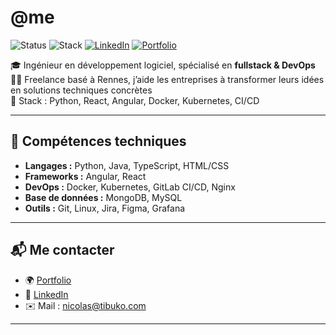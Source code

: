 # @me

![Status](https://img.shields.io/badge/Freelance-Disponible-brightgreen)
![Stack](https://img.shields.io/badge/Stack-Fullstack_&_DevOps-orange)
[![LinkedIn](https://img.shields.io/badge/LinkedIn-Suivre-blue?logo=linkedin)](https://linkedin.com/in/nicolas-nadé)
[![Portfolio](https://img.shields.io/badge/Portfolio-nicolas.tibuko.com-green)](https://nicolas.tibuko.com)




🎓 Ingénieur en développement logiciel, spécialisé en **fullstack & DevOps**  
🧑‍💻 Freelance basé à Rennes, j’aide les entreprises à transformer leurs idées en solutions techniques concrètes  
🚀 Stack : Python, React, Angular, Docker, Kubernetes, CI/CD  

---

## 🔧 Compétences techniques

- **Langages :** Python, Java, TypeScript, HTML/CSS
- **Frameworks :** Angular, React
- **DevOps :** Docker, Kubernetes, GitLab CI/CD, Nginx
- **Base de données :** MongoDB, MySQL
- **Outils :** Git, Linux, Jira, Figma, Grafana

---

## 📬 Me contacter

- 🌍 [Portfolio](https://nicolas.tibuko.com)
- 💼 [LinkedIn](https://linkedin.com/in/nicolas-nadé)
- ✉️ Mail : nicolas@tibuko.com

---

